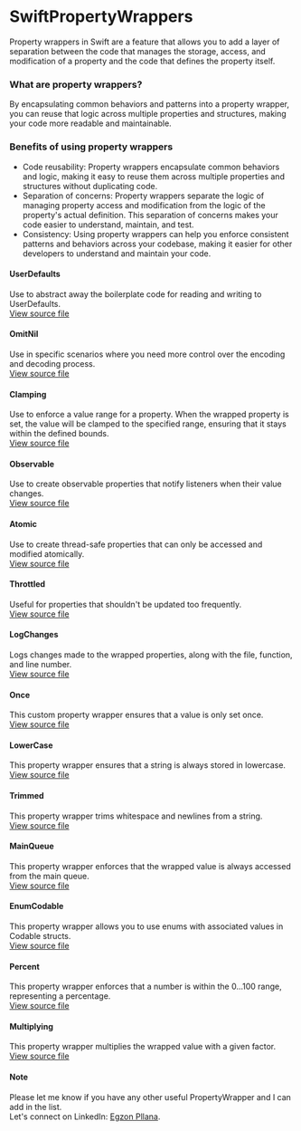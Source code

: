 # SwiftPropertyWrappers
Property wrappers in Swift are a feature that allows you to add a layer of separation between the code that manages the storage, access, and modification of a property and the code that defines the property itself.

### What are property wrappers?
By encapsulating common behaviors and patterns into a property wrapper, you can reuse that logic across multiple properties and structures, making your code more readable and maintainable.

### Benefits of using property wrappers
- Code reusability: Property wrappers encapsulate common behaviors and logic, making it easy to reuse them across multiple properties and structures without duplicating code.
- Separation of concerns: Property wrappers separate the logic of managing property access and modification from the logic of the property's actual definition. This separation of concerns makes your code easier to understand, maintain, and test.
- Consistency: Using property wrappers can help you enforce consistent patterns and behaviors across your codebase, making it easier for other developers to understand and maintain your code.

#### UserDefaults
Use to abstract away the boilerplate code for reading and writing to UserDefaults.\
[View source file](https://github.com/egzonpllana/SwiftPropertyWrappers/blob/main/Sources/UserDefaultsWrapper.swift)

#### OmitNil
Use in specific scenarios where you need more control over the encoding and decoding process.\
[View source file](https://github.com/egzonpllana/SwiftPropertyWrappers/blob/main/Sources/OmitNil.swift)

#### Clamping
Use to enforce a value range for a property. When the wrapped property is set, the value will be clamped to the specified range, ensuring that it stays within the defined bounds.\
[View source file](https://github.com/egzonpllana/SwiftPropertyWrappers/blob/main/Sources/Clamping.swift)

#### Observable
Use to create observable properties that notify listeners when their value changes.\
[View source file](https://github.com/egzonpllana/SwiftPropertyWrappers/blob/main/Sources/Observable.swift)

#### Atomic
Use to create thread-safe properties that can only be accessed and modified atomically.\
[View source file](https://github.com/egzonpllana/SwiftPropertyWrappers/blob/main/Sources/Atomic.swift)

#### Throttled
Useful for properties that shouldn't be updated too frequently.\
[View source file](https://github.com/egzonpllana/SwiftPropertyWrappers/blob/main/Sources/Throttled.swift)

#### LogChanges
Logs changes made to the wrapped properties, along with the file, function, and line number.\
[View source file](https://github.com/egzonpllana/SwiftPropertyWrappers/blob/main/Sources/LogChanges.swift)

#### Once
This custom property wrapper ensures that a value is only set once.\
[View source file](https://github.com/egzonpllana/SwiftPropertyWrappers/blob/main/Sources/Once.swift)

#### LowerCase
This property wrapper ensures that a string is always stored in lowercase.\
[View source file](https://github.com/egzonpllana/SwiftPropertyWrappers/blob/main/Sources/LowerCase.swift)

#### Trimmed
This property wrapper trims whitespace and newlines from a string.\
[View source file](https://github.com/egzonpllana/SwiftPropertyWrappers/blob/main/Sources/Trimmed.swift)

#### MainQueue
This property wrapper enforces that the wrapped value is always accessed from the main queue.\
[View source file](https://github.com/egzonpllana/SwiftPropertyWrappers/blob/main/Sources/MainQueue.swift)

#### EnumCodable
This property wrapper allows you to use enums with associated values in Codable structs.\
[View source file](https://github.com/egzonpllana/SwiftPropertyWrappers/blob/main/Sources/EnumCodable.swift)

#### Percent
This property wrapper enforces that a number is within the 0...100 range, representing a percentage.\
[View source file](https://github.com/egzonpllana/SwiftPropertyWrappers/blob/main/Sources/Percent.swift)

#### Multiplying
This property wrapper multiplies the wrapped value with a given factor.\
[View source file](https://www.linkedin.com/in/egzon-pllana/)

#### Note
Please let me know if you have any other useful PropertyWrapper and I can add in the list.\
Let's connect on LinkedIn: [Egzon Pllana](https://www.linkedin.com/feed/update/urn:li:activity:7055966309351661568).
